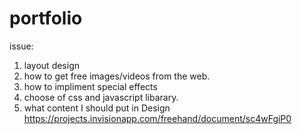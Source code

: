 # portfolio
issue:
1. layout design
2. how to get free images/videos from the web.
3. how to impliment special effects
4. choose of css and javascript libarary.
5. what content I should put in
Design https://projects.invisionapp.com/freehand/document/sc4wFgiP0
